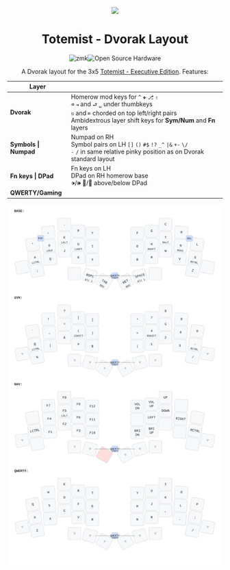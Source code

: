 <div align="center">
  <img src="https://kbd.news/pic/article/2626/totemist.jpg" height="230" />


# Totemist - Dvorak Layout

![zmk](https://img.shields.io/badge/ZMK-%23333333.svg?logo=QMK&logoColor=white&style=for-the-badge)![Open Source Hardware](https://img.shields.io/badge/Open_Source-%230099B0.svg?logo=opensourcehardware&logoColor=white&style=for-the-badge)

A Dvorak layout for the 3x5 [Totemist - Executive Edition](https://ergomech.store/shop/totemist-executive-edition-513). Features:

Layer |       |
------|-------
**Dvorak** | Homerow mod keys for `^` `❖` `⎇` `⇧` <br> `⌫` `⇥` and `⮐` `␣` under thumbkeys <br> `⎋` and `⌦` chorded on top left/right pairs <br> Ambidextrous layer shift keys for **Sym/Num** and **Fn** layers
**Symbols \| Numpad** | Numpad on RH <br> Symbol pairs on LH `[]` `()` `#$` `!?` `_^` `\|&` `+-` `\/` <br> `-` `/` in same relative pinky position as on Dvorak standard layout
**Fn keys \| DPad** | Fn keys on LH <br> DPad on RH homerow base <br> 🕩/🕪 🔅/🔆 above/below DPad
**QWERTY/Gaming** | 

![Totemist](keymap-drawer/totem.svg)


</div>

